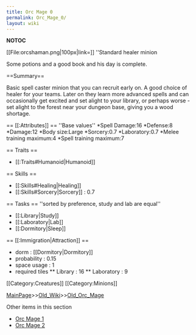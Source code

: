 ```yaml
---
title: Orc Mage 0
permalink: Orc_Mage_0/
layout: wiki
---
```

__NOTOC__

[[File:orcshaman.png|100px|link=]] ''Standard healer minion

Some potions and a good book and his day is complete.

==Summary==

Basic spell caster minion that you can recruit early on. A good choice of healer for your teams. Later on they learn more advanced spells and can occasionally get excited and set alight to your library, or perhaps worse - set alight to the forest near your dungeon base, giving you a wood shortage.

== [[:Attributes]] ==
''Base values''
*Spell Damage:16
*Defense:8
*Damage:12
*Body size:Large
*Sorcery:0.7
*Laboratory:0.7
*Melee training maximum:4
*Spell training maximum:7

== Traits ==
* [[:Traits#Humanoid|Humanoid]]

== Skills ==
* [[:Skills#Healing|Healing]]
* [[:Skills#Sorcery|Sorcery]] : 0.7

== Tasks ==
''sorted by preference, study and lab are equal''
* [[:Library|Study]]
* [[:Laboratory|Lab]]
* [[:Dormitory|Sleep]]

== [[:Immigration|Attraction]] ==
* dorm : [[Dormitory|Dormitory]]
* probability : 0.15
* space usage : 1
* required tiles
** Library : 16
** Laboratory : 9

[[Category:Creatures]]
[[Category:Minions]]

[MainPage](/keeperrl_wiki/ "wikilink")>>[Old_Wiki](/keeperrl_wiki/Old_Wiki "wikilink")>>[Old_Orc_Mage](/keeperrl_wiki/Old_Orc_Mage "wikilink")

Other items in this section
-    [Orc Mage 1](/keeperrl_wiki/Orc_Mage_1 "wikilink")
-    [Orc Mage 2](/keeperrl_wiki/Orc_Mage_2 "wikilink")
